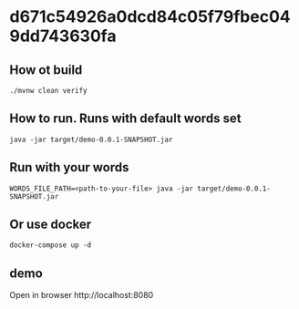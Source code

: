 # d671c54926a0dcd84c05f79fbec049dd743630fa


## How ot build
```
./mvnw clean verify
```

## How to run. Runs with default words set
```
java -jar target/demo-0.0.1-SNAPSHOT.jar
```

## Run with your words
```
WORDS_FILE_PATH=<path-to-your-file> java -jar target/demo-0.0.1-SNAPSHOT.jar
```


## Or use docker
```
docker-compose up -d
```

## demo
Open in browser http://localhost:8080
